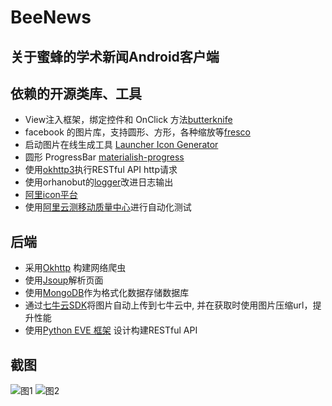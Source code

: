 # BeeNews

## 关于蜜蜂的学术新闻Android客户端

## 依赖的开源类库、工具

 - View注入框架，绑定控件和 OnClick 方法[butterknife](https://github.com/JakeWharton/butterknife)
 - facebook 的图片库，支持圆形、方形，各种缩放等[fresco](https://github.com/facebook/fresco)
 - 启动图片在线生成工具 [Launcher Icon Generator](https://romannurik.github.io/AndroidAssetStudio/icons-launcher.html)
 - 圆形 ProgressBar [materialish-progress](https://github.com/pnikosis/materialish-progress)
 - 使用[okhttp3](https://github.com/square/okhttp)执行RESTful API http请求
 - 使用orhanobut的[logger](https://github.com/orhanobut/logger)改进日志输出
 - [阿里icon平台](http://www.iconfont.cn/)
 - 使用[阿里云测移动质量中心](https://mqc.aliyun.com/)进行自动化测试

## 后端
  - 采用[Okhttp](https://github.com/square/okhttp/) 构建网络爬虫
  - 使用[Jsoup](https://github.com/jhy/jsoup/)解析页面
  - 使用[MongoDB](https://github.com/mongodb/mongo-java-driver)作为格式化数据存储数据库
  - 通过[七牛云SDK](https://github.com/qiniu/java-sdk)将图片自动上传到七牛云中, 并在获取时使用图片压缩url，提升性能
  - 使用[Python EVE 框架](https://github.com/nicolaiarocci/eve) 设计构建RESTful API

## 截图

![图1](http://7xriwb.com1.z0.glb.clouddn.com/device-2016-08-01-010028.png?imageMogr2/thumbnail/500x/strip/quality/50/format/webp)
![图2](http://7xriwb.com1.z0.glb.clouddn.com/device-2016-08-01-010102.png?imageMogr2/thumbnail/500x/strip/quality/50/format/webp)